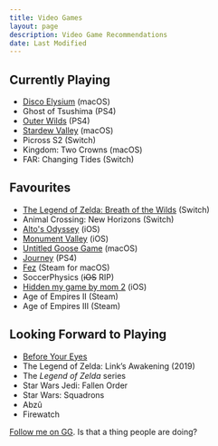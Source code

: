 ```yaml
---
title: Video Games
layout: page
description: Video Game Recommendations
date: Last Modified
---
```


## Currently Playing
- [Disco Elysium](https://www.gog.com/en/game/disco_elysium) (macOS)
- Ghost of Tsushima (PS4)
- [Outer Wilds](https://www.mobiusdigitalgames.com/outer-wilds.html) (PS4)
- [Stardew Valley](https://www.stardewvalley.net/) (macOS)
- Picross S2 (Switch)
- Kingdom: Two Crowns (macOS)
- FAR: Changing Tides (Switch)

## Favourites
- [The Legend of Zelda: Breath of the Wilds](https://www.nintendo.com/games/detail/the-legend-of-zelda-breath-of-the-wild-switch/) (Switch)
- Animal Crossing: New Horizons (Switch)
- [Alto's Odyssey](http://altosodyssey.com/) (iOS)
- [Monument Valley](https://www.monumentvalleygame.com/mv1) (iOS)
- [Untitled Goose Game](https://goose.game/) (macOS)
- [Journey](https://thatgamecompany.com/journey/) (PS4)
- [Fez](http://www.fezgame.com/) (Steam for macOS)
- SoccerPhysics (~~iOS~~ RIP)
- [Hidden my game by mom 2](https://apps.apple.com/us/app/hidden-my-game-by-mom-2-escape-room/id1189071873) (iOS)
- Age of Empires II (Steam)
- Age of Empires III (Steam)

## Looking Forward to Playing
- [Before Your Eyes](https://www.beforeyoureyesgame.com)
- The Legend of Zelda: Link’s Awakening (2019)
- The _Legend of Zelda_ series
- Star Wars Jedi: Fallen Order
- Star Wars: Squadrons
- Abzû
- Firewatch

[Follow me on GG](https://ggapp.io/jondueck). Is that a thing people are doing?
